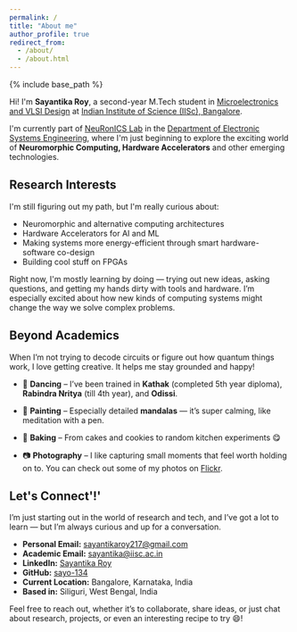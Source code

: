 ```yaml
---
permalink: /
title: "About me"
author_profile: true
redirect_from: 
  - /about/
  - /about.html
---
```


{% include base_path %}

Hi! I'm **Sayantika Roy**, a second-year M.Tech student in [Microelectronics and VLSI Design](https://microelectronics-eecs.iisc.ac.in/) at [Indian Institute of Science (IISc), Bangalore](https://iisc.ac.in/).

I'm currently part of [NeuRonICS Lab](https://labs.dese.iisc.ac.in/neuronics/) in the [Department of Electronic Systems Engineering](https://dese.iisc.ac.in/), where I'm just beginning to explore the exciting world of **Neuromorphic Computing, Hardware Accelerators** and other emerging technologies.

## Research Interests

I'm still figuring out my path, but I'm really curious about:
  
- Neuromorphic and alternative computing architectures  
- Hardware Accelerators for AI and ML
- Making systems more energy-efficient through smart hardware-software co-design  
- Building cool stuff on FPGAs

Right now, I'm mostly learning by doing — trying out new ideas, asking questions, and getting my hands dirty with tools and hardware. I’m especially excited about how new kinds of computing systems might change the way we solve complex problems.

## Beyond Academics

When I’m not trying to decode circuits or figure out how quantum things work, I love getting creative. It helps me stay grounded and happy!

- :dancer: **Dancing** – I’ve been trained in **Kathak** (completed 5th year diploma), **Rabindra Nritya** (till 4th year), and **Odissi**.

- 🎨 **Painting** – Especially detailed **mandalas** — it’s super calming, like meditation with a pen.

- :cookie: **Baking** – From cakes and cookies to random kitchen experiments :yum:

- :camera: **Photography** – I like capturing small moments that feel worth holding on to. You can check out some of my photos on [Flickr](https://www.flickr.com/photos/sayantikaroy217).

## Let's Connect'!'

I’m just starting out in the world of research and tech, and I’ve got a lot to learn — but I’m always curious and up for a conversation.

- **Personal Email:** [sayantikaroy217@gmail.com](mailto:sayantikaroy217@gmail.com)  
- **Academic Email:** [sayantika@iisc.ac.in](mailto:sayantika@iisc.ac.in)  
- **LinkedIn:** [Sayantika Roy](https://linkedin.com/in/sayantikaroy)  
- **GitHub:** [sayo-134](https://github.com/sayo-134)  
- **Current Location:** Bangalore, Karnataka, India
- **Based in:** Siliguri, West Bengal, India

Feel free to reach out, whether it’s to collaborate, share ideas, or just chat about research, projects, or even an interesting recipe to try :smile:!
